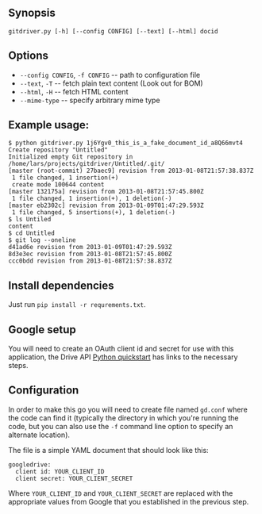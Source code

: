 ## Synopsis

    gitdriver.py [-h] [--config CONFIG] [--text] [--html] docid

## Options

- `--config CONFIG`, `-f CONFIG` -- path to configuration file
- `--text`, `-T` -- fetch plain text content (Look out for BOM)
- `--html`, `-H` -- fetch HTML content
- `--mime-type` -- specify arbitrary mime type

## Example usage:

    $ python gitdriver.py 1j6Ygv0_this_is_a_fake_document_id_a8Q66mvt4
    Create repository "Untitled"
    Initialized empty Git repository in /home/lars/projects/gitdriver/Untitled/.git/
    [master (root-commit) 27baec9] revision from 2013-01-08T21:57:38.837Z
     1 file changed, 1 insertion(+)
     create mode 100644 content
    [master 132175a] revision from 2013-01-08T21:57:45.800Z
     1 file changed, 1 insertion(+), 1 deletion(-)
    [master eb2302c] revision from 2013-01-09T01:47:29.593Z
     1 file changed, 5 insertions(+), 1 deletion(-)
    $ ls Untiled
    content
    $ cd Untitled
    $ git log --oneline
    d41ad6e revision from 2013-01-09T01:47:29.593Z
    8d3e3ec revision from 2013-01-08T21:57:45.800Z
    ccc0bdd revision from 2013-01-08T21:57:38.837Z

## Install dependencies

Just run `pip install -r requrements.txt`.

## Google setup

You will need to create an OAuth client id and secret for use with
this application, the Drive API [Python quickstart][] has links to the
necessary steps.

[python quickstart]: https://developers.google.com/drive/quickstart-python#step_1_enable_the_drive_api

## Configuration

In order to make this go you will need to create file named `gd.conf`
where the code can find it (typically the directory in which you're
running the code, but you can also use the `-f` command line option to
specify an alternate location).

The file is a simple YAML document that should look like this:

    googledrive:
      client id: YOUR_CLIENT_ID
      client secret: YOUR_CLIENT_SECRET

Where `YOUR_CLIENT_ID` and `YOUR_CLIENT_SECRET` are replaced with the
appropriate values from Google that you established in the previous
step.

